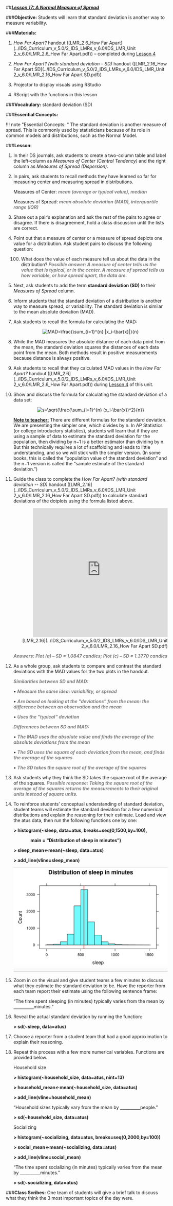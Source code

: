 ##***<u>Lesson 17: A Normal Measure of Spread</u>***

###**Objective:**
Students will learn that standard deviation is another way to measure variability.

###**Materials:**
1. *How Far Apart?* handout ([LMR_2.6_How Far Apart](../IDS_Curriculum_v_5.0/2_IDS_LMRs_v_6.0/IDS_LMR_Unit 2_v_6.0/LMR_2.6_How Far Apart.pdf)) – completed during [Lesson 4](lesson4.md)

2. *How Far Apart? (with standard deviation – SD)* handout ([LMR_2.16_How Far Apart SD](../IDS_Curriculum_v_5.0/2_IDS_LMRs_v_6.0/IDS_LMR_Unit 2_v_6.0/LMR_2.16_How Far Apart SD.pdf))

3. Projector to display visuals using RStudio

4. RScript with the functions in this lesson

###**Vocabulary:**
standard deviation (SD)

###**Essential Concepts:**

!!! note "Essential Concepts: "
    The standard deviation is another measure of spread. This is commonly used by
    statisticians because of its role in common models and distributions, such as the Normal Model.

###**Lesson:**
1. In their DS journals, ask students to create a two-column table and label the left-column as
*Measures of Center (Central Tendency)* and the right column as *Measures of Spread
(Dispersion)*.

2. In pairs, ask students to recall methods they have learned so far for measuring center and
measuring spread in distributions.

    Measures of Center: <span style="color:grey">***mean (average or typical value), median***</span>

    Measures of Spread: <span style="color:grey">***mean absolute deviation (MAD), interquartile range (IQR)***</span>

3. Share out a pair’s explanation and ask the rest of the pairs to agree or disagree. If there is
disagreement, hold a class discussion until the lists are correct.

4. Point out that a measure of center or a measure of spread depicts one value for a distribution.
Ask student pairs to discuss the following question:

    100. What does the value of each measure tell us about the data in the distribution? <span style="color:grey">***Possible
    answer: A measure of center tells us the value that is typical, or in the center. A
    measure of spread tells us how variable, or how spread apart, the data are.***</span>

5. Next, ask students to add the term **standard deviation (SD)** to their *Measures of Spread* column.

6. Inform students that the standard deviation of a distribution is another way to measure spread, or
variability. The standard deviation is similar to the mean absolute deviation (MAD).

7. Ask students to recall the formula for calculating the MAD:

    <center><img src="https://latex.codecogs.com/gif.latex?MAD=\frac{\sum_{i=1}^{n}&space;|x_i-\bar{x}|}{n}" title="MAD=\frac{\sum_{i=1}^{n} |x_i-\bar{x}|}{n}" /></center>

8. While the MAD measures the absolute distance of each data point from the mean, the standard
deviation squares the distances of each data point from the mean. Both methods result in positive
measurements because distance is always positive.

9. Ask students to recall that they calculated MAD values in the *How Far Apart?* handout ([LMR_2.6](../IDS_Curriculum_v_5.0/2_IDS_LMRs_v_6.0/IDS_LMR_Unit 2_v_6.0/LMR_2.6_How Far Apart.pdf))
during [Lesson 4](lesson4.md) of this unit.

10. Show and discuss the formula for calculating the standard deviation of a data set:

    <center><img src="https://latex.codecogs.com/gif.latex?s=\sqrt{\frac{\sum_{i=1}^{n}&space;(x_i-\bar{x})^2}{n}}" title="s=\sqrt{\frac{\sum_{i=1}^{n} (x_i-\bar{x})^2}{n}}" /></center>

    **<u>Note to teacher:</u>** There are different formulas for the standard deviation. We are presenting the
    simpler one, which divides by n. In AP Statistics (or college introductory statistics), students will
    learn that if they are using a sample of data to estimate the standard deviation for the population,
    then dividing by n−1 is a better estimator than dividing by n. But this technically requires a lot of
    scaffolding and leads to little understanding, and so we will stick with the simpler version. (In
    some books, this is called the “population value of the standard deviation” and the n−1 version
    is called the “sample estimate of the standard deviation.”)

11. Guide the class to complete the *How Far Apart? (with standard deviation -- SD)* handout
([LMR_2.16](../IDS_Curriculum_v_5.0/2_IDS_LMRs_v_6.0/IDS_LMR_Unit 2_v_6.0/LMR_2.16_How Far Apart SD.pdf)) to calculate standard deviations of the dotplots using the formula listed above.
    <div align="right"><iframe src="https://docs.google.com/viewerng/viewer?url=https://curriculum.idsucla.org/IDS_Curriculum_v_5.0/2_IDS_LMRs_v_6.0/IDS_LMR_Unit 2_v_6.0/LMR_2.16_How Far Apart SD.pdf&embedded=true" style=" width:420px;height:400px;" frameborder="0"></iframe><br>[LMR_2.16](../IDS_Curriculum_v_5.0/2_IDS_LMRs_v_6.0/IDS_LMR_Unit 2_v_6.0/LMR_2.16_How Far Apart SD.pdf)</div>

    <span style="color:grey">***Answers: Plot (a) – SD = 1.0847 candies; Plot (c) – SD = 1.3770 candies***</span>

12. As a whole group, ask students to compare and contrast the standard deviations with the MAD
values for the two plots in the handout.

    <span style="color:grey">***Similarities between SD and MAD:***</span>

    • <span style="color:grey">***Measure the same idea: variability, or spread***</span>

    • <span style="color:grey">***Are based on looking at the "deviations" from the mean: the difference
    between an observation and the mean***</span>

    • <span style="color:grey">***Uses the "typical" deviation***</span>

    <span style="color:grey">***Differences between SD and MAD:***</span>

    • <span style="color:grey">***The MAD uses the absolute value and finds the average of the absolute
    deviations from the mean***</span>

    • <span style="color:grey">***The SD uses the square of each deviation from the mean, and finds the
    average of the squares***</span>

    • <span style="color:grey">***The SD takes the square root of the average of the squares***</span>

13. Ask students why they think the SD takes the square root of the average of the squares.
    <span style="color:grey">***Possible response: Taking the square root of the average of the squares returns the
    measurements to their original units instead of square units.***</span>

14. To reinforce students’ conceptual understanding of standard deviation, student teams will
estimate the standard deviation for a few numerical distributions and explain the reasoning for
their estimate. Load and view the atus data, then run the following functions one by one:

    **> histogram(~sleep, data=atus, breaks=seq(0,1500,by=100),**

    **&nbsp;&nbsp;&nbsp;&nbsp;&nbsp;&nbsp;&nbsp;&nbsp;&nbsp;&nbsp;&nbsp;&nbsp;&nbsp;&nbsp;&nbsp;&nbsp;main = “Distribution of sleep in minutes”)**

    **> sleep_mean<-mean(~sleep, data=atus)**

    **> add_line(vline=sleep_mean)**

    <img src="../../img/21714.png" />

15. Zoom in on the visual and give student teams a few minutes to discuss what they estimate the
standard deviation to be. Have the reporter from each team report their estimate using the
following sentence frame:

    “The time spent sleeping (in minutes) typically varies from the mean by <u>&nbsp;&nbsp;&nbsp;&nbsp;</u><u>&nbsp;&nbsp;&nbsp;&nbsp;</u><u>&nbsp;&nbsp;&nbsp;&nbsp;</u><u>&nbsp;&nbsp;&nbsp;&nbsp;</u>minutes.”

16. Reveal the actual standard deviation by running the function:

    **> sd(~sleep, data=atus)**

17. Choose a reporter from a student team that had a good approximation to explain their reasoning.

18. Repeat this process with a few more numerical variables. Functions are provided below.

    Household size

    **> histogram(~household_size, data=atus, nint=13)**

    **> household_mean<-mean(~household_size, data=atus)**

    **> add_line(vline=household_mean)**

    “Household sizes typically vary from the mean by <u>&nbsp;&nbsp;&nbsp;&nbsp;</u><u>&nbsp;&nbsp;&nbsp;&nbsp;</u><u>&nbsp;&nbsp;&nbsp;&nbsp;</u><u>&nbsp;&nbsp;&nbsp;&nbsp;</u>people.”

    **> sd(~household_size, data=atus)**

    Socializing

    **> histogram(~socializing, data=atus, breaks=seq(0,2000,by=100))**

    **> social_mean<-mean(~socializing, data=atus)**

    **> add_line(vline=social_mean)**

    “The time spent socializing (in minutes) typically varies from the mean by
    <u>&nbsp;&nbsp;&nbsp;&nbsp;</u><u>&nbsp;&nbsp;&nbsp;&nbsp;</u><u>&nbsp;&nbsp;&nbsp;&nbsp;</u><u>&nbsp;&nbsp;&nbsp;&nbsp;</u>minutes.”
    
    **> sd(~socializing, data=atus)**

###**Class Scribes:**
One team of students will give a brief talk to discuss what they think the 3 most important topics of the
day were.